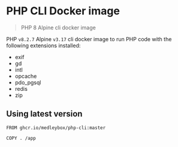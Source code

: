 # PHP CLI Docker image
> PHP 8 Alpine cli docker image

PHP `v8.2.7` Alpine `v3.17` cli docker image to run PHP code with the following extensions installed:
- exif
- gd
- intl
- opcache
- pdo_pgsql
- redis
- zip

## Using latest version
```
FROM ghcr.io/medleybox/php-cli:master

COPY . /app
```
